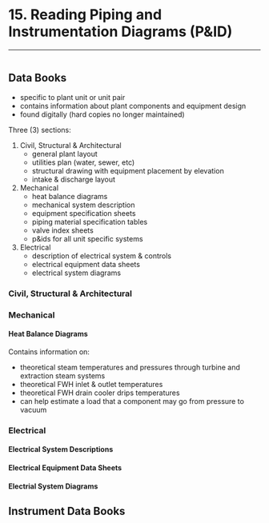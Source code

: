 # 15. Reading Piping and Instrumentation Diagrams (P&ID)
---

```toc
```

## Data Books
-	specific to plant unit or unit pair
-	contains information about plant components and equipment design
-	found digitally (hard copies no longer maintained)

Three (3) sections:
1.	Civil, Structural & Architectural
	-	general plant layout
	-	utilities plan (water, sewer, etc)
	-	structural drawing with equipment placement by elevation
	-	intake & discharge layout
2.	Mechanical
	-	heat balance diagrams
	-	mechanical system description
	-	equipment specification sheets
	-	piping material specification tables
	-	valve index sheets
	-	p&ids for all unit specific systems
3.	Electrical
	-	description of electrical system & controls
	-	electrical equipment data sheets
	-	electrical system diagrams

### Civil, Structural & Architectural

### Mechanical

#### Heat Balance Diagrams
Contains information on:
-	theoretical steam temperatures and pressures through turbine and extraction steam systems
-	theoretical FWH inlet & outlet temperatures
-	theoretical FWH drain cooler drips temperatures
-	can help estimate a load that a component may go from pressure to vacuum

### Electrical

#### Electrical System Descriptions

#### Electrical Equipment Data Sheets

#### Electrial System Diagrams

## Instrument Data Books


